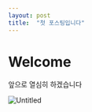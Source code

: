 ```yaml
---
layout: post
title:  "첫 포스팅입니다"
---
```


# Welcome
앞으로 열심히 하겠습니다 

![Untitled](C:\Users\galgu\OneDrive\Documents\GitHub\NCSUSTAT.github.io\images\2023-12-01-first\Untitled.jpeg)